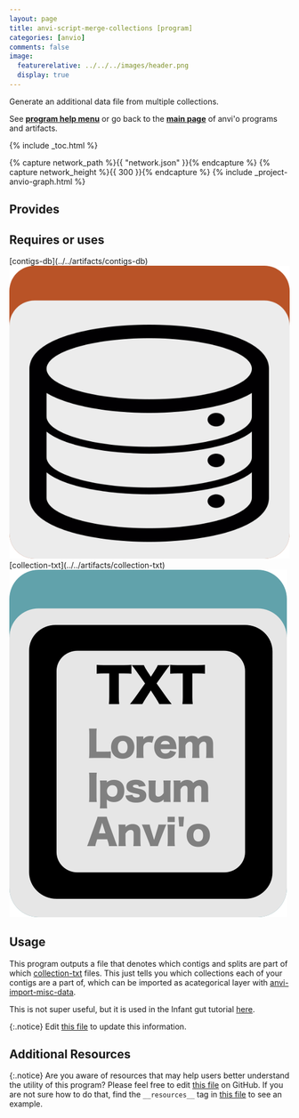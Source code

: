 ```yaml
---
layout: page
title: anvi-script-merge-collections [program]
categories: [anvio]
comments: false
image:
  featurerelative: ../../../images/header.png
  display: true
---
```


Generate an additional data file from multiple collections.

See **[program help menu](../../../vignette#anvi-script-merge-collections)** or go back to the **[main page](../../)** of anvi'o programs and artifacts.


{% include _toc.html %}
<div id="svg" class="subnetwork"></div>
{% capture network_path %}{{ "network.json" }}{% endcapture %}
{% capture network_height %}{{ 300 }}{% endcapture %}
{% include _project-anvio-graph.html %}


## Provides

<p style="text-align: left" markdown="1"></p>

## Requires or uses

<p style="text-align: left" markdown="1"><span class="artifact-r">[contigs-db](../../artifacts/contigs-db) <img src="../../images/icons/DB.png" class="artifact-icon-mini" /></span> <span class="artifact-r">[collection-txt](../../artifacts/collection-txt) <img src="../../images/icons/TXT.png" class="artifact-icon-mini" /></span></p>

## Usage


This program outputs a file that denotes which contigs and splits are part of which <span class="artifact-n">[collection-txt](/software/anvio/help/main/artifacts/collection-txt)</span> files. This just tells you which collections each of your contigs are a part of, which can be imported as  acategorical layer with <span class="artifact-n">[anvi-import-misc-data](/software/anvio/help/main/programs/anvi-import-misc-data)</span>. 

This is not super useful, but it is used in the Infant gut tutorial [here](http://merenlab.org/tutorials/infant-gut/#comparing-multiple-binning-approaches). 


{:.notice}
Edit [this file](https://github.com/merenlab/anvio/tree/master/anvio/docs/programs/anvi-script-merge-collections.md) to update this information.


## Additional Resources



{:.notice}
Are you aware of resources that may help users better understand the utility of this program? Please feel free to edit [this file](https://github.com/merenlab/anvio/tree/master/bin/anvi-script-merge-collections) on GitHub. If you are not sure how to do that, find the `__resources__` tag in [this file](https://github.com/merenlab/anvio/blob/master/bin/anvi-interactive) to see an example.
